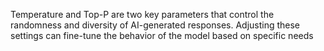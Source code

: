 Temperature and Top-P are two key parameters that control the randomness and diversity of AI-generated responses. Adjusting these settings can fine-tune the behavior of the model based on specific needs
